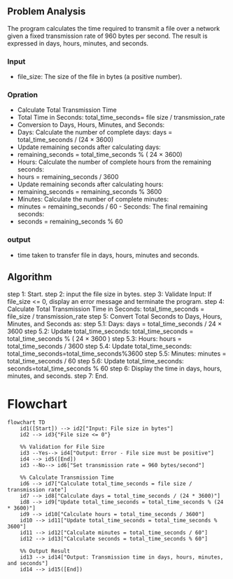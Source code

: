 ## Problem Analysis
The program calculates the time required to transmit a file over a network given a fixed transmission rate of 960 bytes per second. The result is expressed in days, hours, minutes, and seconds.
  ### Input
   - file_size: The size of the file in bytes (a positive number).
   
   
 ### Opration
   - Calculate Total Transmission Time
   - Total Time in Seconds: total_time_seconds= file size / transmission_rate
   - Conversion to Days, Hours, Minutes, and Seconds:
   - Days: Calculate the number of complete days: days = total_time_seconds / (24 × 3600)
   - Update remaining seconds after calculating days:
   - remaining_seconds = total_time_seconds % ( 24 × 3600)
   - Hours: Calculate the number of complete hours from the remaining seconds:
   - hours = remaining_seconds / 3600
   - Update remaining seconds after calculating hours:
   - remaining_seconds = remaining_seconds % 3600
   - Minutes: Calculate the number of complete minutes:
   - minutes = remaining_seconds / 60
   -​ Seconds: The final remaining seconds:
   - seconds = remaining_seconds % 60
 ### output
   - time taken to transfer file in days, hours, minutes and seconds.


## Algorithm
step 1: Start.
step 2: input the file size in bytes.
step 3: Validate Input: If file_size <= 0, display an error message and terminate the program.
step 4: Calculate Total Transmission Time in Seconds: total_time_seconds = file_size / transmission_rate
step 5: Convert Total Seconds to Days, Hours, Minutes, and Seconds as:
 step 5.1: Days: days = total_time_seconds / 24 × 3600
 step 5.2: Update total_time_seconds: total_time_seconds = total_time_seconds % ( 24 × 3600 )
 step 5.3: Hours: hours = total_time_seconds / 3600
 step 5.4: Update total_time_seconds: total_time_seconds=total_time_seconds%3600
 step 5.5: Minutes: minutes = total_time_seconds / 60
 step 5.6: Update total_time_seconds: seconds=total_time_seconds % 60
step 6: Display the time in days, hours, minutes, and seconds.
step 7: End.

# Flowchart

```mermaid
flowchart TD
    id1([Start]) --> id2["Input: File size in bytes"]
    id2 --> id3{"File size <= 0"}
    
    %% Validation for File Size
    id3 --Yes--> id4["Output: Error - File size must be positive"]
    id4 --> id5([End])
    id3 --No--> id6["Set transmission rate = 960 bytes/second"]
    
    %% Calculate Transmission Time
    id6 --> id7["Calculate total_time_seconds = file size / transmission rate"]
    id7 --> id8["Calculate days = total_time_seconds / (24 * 3600)"]
    id8 --> id9["Update total_time_seconds = total_time_seconds % (24 * 3600)"]
    id9 --> id10["Calculate hours = total_time_seconds / 3600"]
    id10 --> id11["Update total_time_seconds = total_time_seconds % 3600"]
    id11 --> id12["Calculate minutes = total_time_seconds / 60"]
    id12 --> id13["Calculate seconds = total_time_seconds % 60"]
    
    %% Output Result
    id13 --> id14["Output: Transmission time in days, hours, minutes, and seconds"]
    id14 --> id15([End])

```
